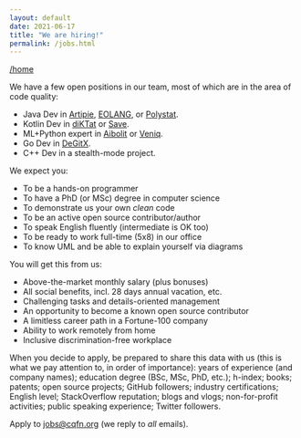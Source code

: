 ```yaml
---
layout: default
date: 2021-06-17
title: "We are hiring!"
permalink: /jobs.html
---
```


[/home](/)

We have a few open positions in our
team, most of which are in the area of code quality:

  * Java Dev in [Artipie](https://www.artipie.org), 
    [EOLANG](https://github.com/cqfn/eo),
    or
    [Polystat](https://github.com/polystat/polystat).
  * Kotlin Dev in [diKTat](https://github.com/cqfn/diKTat) or [Save](https://github.com/cqfn/save).
  * ML+Python expert in [Aibolit](https://github.com/cqfn/aibolit) or [Veniq](https://github.com/cqfn/veniq).
  * Go Dev in [DeGitX](https://github.com/cqfn/degitx).
  * C++ Dev in a stealth-mode project.

We expect you:

  * To be a hands-on programmer
  * To have a PhD (or MSc) degree in computer science
  * To demonstrate us your own _clean_ code
  * To be an active open source contributor/author
  * To speak English fluently (intermediate is OK too)
  * To be ready to work full-time (5x8) in our office
  * To know UML and be able to explain yourself via diagrams

You will get this from us:

  * Above-the-market monthly salary (plus bonuses)
  * All social benefits, incl. 28 days annual vacation, etc.
  * Challenging tasks and details-oriented management
  * An opportunity to become a known open source contributor
  * A limitless career path in a Fortune-100 company
  * Ability to work remotely from home
  * Inclusive discrimination-free workplace

When you decide to apply, be prepared to share this data with us
(this is what we pay attention to, in order of importance):
years of experience (and company names);
education degree (BSc, MSc, PhD, etc.);
h-index;
books;
patents;
open source projects;
GitHub followers;
industry certifications;
English level;
StackOverflow reputation;
blogs and vlogs;
non-for-profit activities;
public speaking experience;
Twitter followers.

Apply to [jobs@cqfn.org](mailto:jobs@cqfn.org) (we reply to _all_ emails).